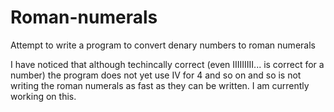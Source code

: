 # Roman-numerals
Attempt to write a program to convert denary numbers to roman numerals

I have noticed that although techincally correct (even IIIIIIIII... is correct for a number) the program does not yet use IV for 4 and so on and so is not writing the roman numerals as fast as they can be written. I am currently working on this.
